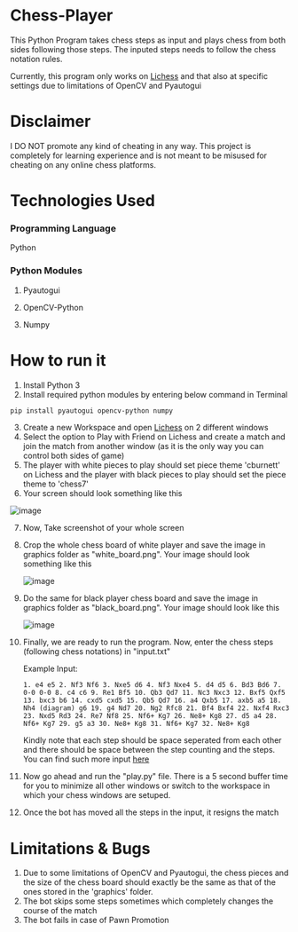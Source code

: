 # Chess-Player
This Python Program takes chess steps as input and plays chess from both sides following those steps. The inputed steps needs to follow the chess notation rules.

Currently, this program only works on [Lichess](https://lichess.org/) and that also at specific settings due to limitations of OpenCV and Pyautogui

# Disclaimer
I DO NOT promote any kind of cheating in any way. This project is completely for learning experience and is not meant to be misused for cheating on any online chess platforms.

# Technologies Used
### Programming Language
Python

### Python Modules
1. Pyautogui

2. OpenCV-Python

3. Numpy

# How to run it
1. Install Python 3
2. Install required python modules by entering below command in Terminal
```bash
pip install pyautogui opencv-python numpy
```
3. Create a new Workspace and open [Lichess](https://lichess.org/) on 2 different windows
4. Select the option to Play with Friend on Lichess and create a match and join the match from another window (as it is the only way you can control both sides of game)
5. The player with white pieces to play should set piece theme 'cburnett' on Lichess and the player with black pieces to play should set the piece theme to 'chess7' 
6. Your screen should look something like this

![image](https://user-images.githubusercontent.com/77500668/177385215-15024d4b-60c0-40a3-9c6a-d93d98f6d1e9.png)

7. Now, Take screenshot of your whole screen

  1. Crop the whole chess board of white player and save the image in graphics folder as "white_board.png". Your image should look something like this
  
      ![image](https://user-images.githubusercontent.com/77500668/177385908-3a3c3da6-8b5c-4f56-8615-657165449f1f.png)
  
  2. Do the same for black player chess board and save the image in graphics folder as "black_board.png". Your image should look like this
  
      ![image](https://user-images.githubusercontent.com/77500668/177390226-3c2a7db0-80af-4118-aeab-2252eb3b9175.png)

  
8. Finally, we are ready to run the program. Now, enter the chess steps (following chess notations) in "input.txt"

   Example Input:
   ```
   1. e4 e5 2. Nf3 Nf6 3. Nxe5 d6 4. Nf3 Nxe4 5. d4 d5 6. Bd3 Bd6 7. 0-0 0-0 8. c4 c6 9. Re1 Bf5 10. Qb3 Qd7 11. Nc3 Nxc3 12. Bxf5 Qxf5 13. bxc3 b6 14. cxd5 cxd5 15. Qb5 Qd7 16. a4 Qxb5 17. axb5 a5 18. Nh4 (diagram) g6 19. g4 Nd7 20. Ng2 Rfc8 21. Bf4 Bxf4 22. Nxf4 Rxc3 23. Nxd5 Rd3 24. Re7 Nf8 25. Nf6+ Kg7 26. Ne8+ Kg8 27. d5 a4 28. Nf6+ Kg7 29. g5 a3 30. Ne8+ Kg8 31. Nf6+ Kg7 32. Ne8+ Kg8
   ```
   Kindly note that each step should be space seperated from each other and there should be space between the step counting and the steps.
   You can find such more input [here](https://en.wikipedia.org/wiki/World_Chess_Championship_2021#Game_11:_Nepomniachtchi%E2%80%93Carlsen,_0%E2%80%931)
   
9. Now go ahead and run the "play.py" file. There is a 5 second buffer time for you to minimize all other windows or switch to the workspace in which your chess windows are setuped.
10. Once the bot has moved all the steps in the input, it resigns the match

# Limitations & Bugs
1. Due to some limitations of OpenCV and Pyautogui, the chess pieces and the size of the chess board should exactly be the same as that of the ones stored in the 'graphics' folder.
2. The bot skips some steps sometimes which completely changes the course of the match
3. The bot fails in case of Pawn Promotion

